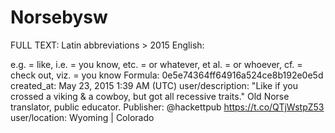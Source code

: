 # Norsebysw

FULL TEXT: Latin abbreviations &gt; 2015 English:

e.g. = like,
i.e. = you know,
etc. = or whatever,
et al. = or whoever,
cf. = check out,
viz. = you know
Formula: 0e5e74364ff64916a524ce8b192e0e5d
created_at: May 23, 2015 1:39 AM (UTC)
user/description: "Like if you crossed a viking & a cowboy, but got all recessive traits." Old Norse translator, public educator. Publisher: @hackettpub https://t.co/QTjWstpZ53
user/location: Wyoming | Colorado